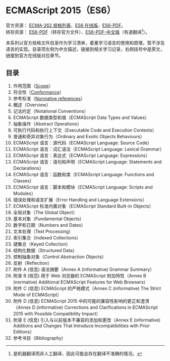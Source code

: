 # ECMAScript 2015（ES6）

官方资源： [ECMA-262 规格列表](https://www.ecma-international.org/publications-and-standards/standards/ecma-262)、[ES6 在线版](https://262.ecma-international.org/6.0)、[ES6-PDF](https://www.ecma-international.org/wp-content/uploads/ECMA-262_6th_edition_june_2015.pdf)。  
转存资源： [ES6-PDF](./ECMA-262_6th_edition_june_2015.pdf)（转存官方文件）、[ES6-PDF-中文版](./ECMA-262_6th_edition_june_2015_translate_yd.pdf)（有道翻译[^trans]）。

本系列以官方规格文件目录作为学习清单，着重学习语言的使用和原理，暂不涉及语言的实现。目录项左侧为中文描述，链接到相关学习记录，右侧括号中是原文，链接到官方在线版对应章节。

## 目录

1. 作用范围（[Scope](https://262.ecma-international.org/6.0/#sec-scope)）
2. 符合性（[Conformance](https://262.ecma-international.org/6.0/#sec-conformance)）
3. 参考标准（[Normative references](https://262.ecma-international.org/6.0/#sec-normative-references)）
4. 概述（Overview）
5. 记法约定（Notational Conventions）
6. ECMAScript 数据类型和值（ECMAScript Data Types and Values）
7. 抽象操作（Abstract Operations）
8. 可执行代码和执行上下文（Executable Code and Execution Contexts）
9. 普通和奇异对象行为（Ordinary and Exotic Objects Behaviours）
10. ECMAScript 语言：源代码（ECMAScript Language: Source Code）
11. ECMAScript 语言：词汇语法（ECMAScript Language: Lexical Grammar）
12. ECMAScript 语言：表达式（ECMAScript Language: Expressions）
13. ECMAScript 语言：语句和声明（ECMAScript Language: Statements and Declarations）
14. ECMAScript 语言：函数和类（ECMAScript Language: Functions and Classes）
15. ECMAScript 语言：脚本和模块（ECMAScript Language: Scripts and Modules）
16. 错误处理和语言扩展（Error Handling and Language Extensions）
17. ECMAScript 标准内置对象（ECMAScript Standard Built-in Objects）
18. 全局对象（The Global Object）
19. 基本对象（Fundamental Objects）
20. 数字和日期（Numbers and Dates）
21. 文本处理（Text Processing）
22. 索引集合（Indexed Collections）
23. 键集合（Keyed Collection）
24. 结构化数据（Structured Data）
25. 控制抽象对象（Control Abstraction Objects）
26. 反射（Reflection）
27. 附件 A (信息) 语法摘要（Annex A (informative) Grammar Summary）
28. 附录 B (规范) 用于 Web 浏览器的 ECMAScript 附加特性（Annex B (normative) Additional ECMAScript Features for Web Browsers）
29. 附件 C (信息) ECMAScript 的严格模式（Annex C (informative) The Strict Mode of ECMAScript）
30. 附件 D (信息) ECMAScript 2015 中的可能的兼容性影响的更正和澄清（Annex D (informative) Corrections and Clarifications in ECMAScript 2015 with Possible Compatibility Impact）
31. 附录 E (信息) 引入与以前版本不兼容的添加和更改（Annex E (informative) Additions and Changes That Introduce Incompatibilities with Prior Editions）
32. 参考书目（Bibliography）

[^trans]: 是机器翻译而非人工翻译，因此可能会存在翻译不准确的情况。
